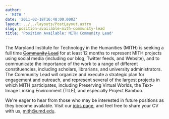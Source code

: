 ```yaml
---
author:
- 'MITH '
date: '2011-02-18T16:48:00.000Z'
layout: ../../layouts/PostLayout.astro
slug: position-available-mith-community-lead
title: 'Position Available: MITH Community Lead'
---
```


The Maryland Institute for Technology in the Humanities (MITH) is seeking a full time [~~Community Lead~~](http://web.archive.org/web/20110309043840/http://mith.umd.edu:80/about/jobs/community-lead/) for at least 12 months to represent MITH projects using social media (including our blog, Twitter feeds, and Website), and to communicate the importance of the work to a range of different constituencies, including scholars, librarians, and university administrators. The Community Lead will organize and execute a strategic plan for engagement and outreach, and represent several of the largest projects in which MITH participates, including Preserving Virtual Worlds, the Text-Image Linking Environment (TILE), and especially Project Bamboo.

We're eager to hear from those who may be interested in future positions as they become available. Visit our [jobs page](http://web.archive.org/web/20110309043840/http://mith.umd.edu:80/about/jobs/community-lead/), and feel free to share your CV with us, [mith@umd.edu](mailto:mith@umd.edu).